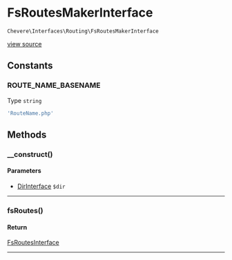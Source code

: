 # FsRoutesMakerInterface

`Chevere\Interfaces\Routing\FsRoutesMakerInterface`

[view source](https://github.com/chevere/chevere/blob/master//home/rodolfo/git/chevere/chevere/interfaces/Routing/FsRoutesMakerInterface.php)

## Constants

### ROUTE_NAME_BASENAME

Type `string`

```php
'RouteName.php'
```

## Methods

### __construct()

#### Parameters

- [DirInterface](../Filesystem/DirInterface.md) `$dir`

---

### fsRoutes()

#### Return

[FsRoutesInterface](./FsRoutesInterface.md)

---

